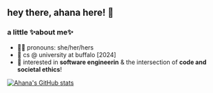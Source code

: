 ## hey there, ahana here! 👋

### a little ✨about me✨
- 💃🏻 pronouns: she/her/hers
- 🌱 cs @ university at buffalo [2024]
- 🔭 interested in <b>software engineerin</b> & the intersection of <b>code and societal ethics</b>!




[![Ahana's GitHub stats](https://github-readme-stats.vercel.app/api?username=ahanabhattchrya&show_icons=true&theme=dracula)](https://github.com/ahanabhattchrya/github-readme-stats)

<!--
**ahanabhattchrya/ahanabhattchrya** is a ✨ _special_ ✨ repository because its `README.md` (this file) appears on your GitHub profile.

Here are some ideas to get you started:

- 🔭 I’m currently working on ...
- 🌱 I’m currently learning ...
- 👯 I’m looking to collaborate on ...
- 🤔 I’m looking for help with ...
- 💬 Ask me about ...
- 📫 How to reach me: ...
- 😄 Pronouns: ...
- ⚡ Fun fact: ...
-->
